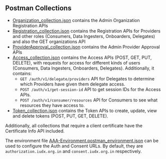 ## Postman Collections

* [Organization_collection.json](Organization_collection.json) contains the Admin Organization Registration APIs
* [Registration_collection.json](Registration_collection.json) contains the Registration APIs for Providers and other roles (Consumers, Data Ingesters, Onboarders, Delegates) and also the GET organizations API 
* [ProviderApproval_collection.json](ProviderApproval_collection.json) contains the Admin Provider Approval APIs
* [Access_collection.json](Access_collection.json) contains the Access APIs (POST, GET, PUT, DELETE), with requests for access for different kinds of users (Consumers, Data Ingesters, Onboarders, Delegates). Additionally, it contains:
    - `GET /auth/v1/delegate/providers` API for Delegates to determine which Providers have given them delegate access.
    - `POST /auth/v1/get-session-id` API to get session IDs for the Access APIs.
    - `POST /auth/v1/consumer/resources` API for Consumers to see what resources they have access to.
* [Token_collection.json](Token_collection.json) contains the Token APIs to create, update, view and delete tokens (POST, PUT, GET, DELETE).

Additionally, all collections that require a client certificate have the Certificate Info API included.

The environment file [AAA-Environment.postman_environment.json](AAA-Environment.postman_environment.json) can be used to configure the Auth and Consent URLs. By default, they are `authorization.iudx.org.in` and `consent.iudx.org.in` respectively.
